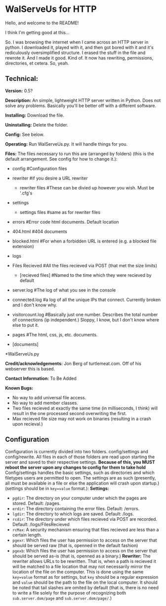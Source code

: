 WalServeUs for HTTP
===================
Hello, and welcome to the README!

I think I'm getting good at this...

So. I was browsing the internet when I came across an HTTP server in python. I downloaded it, played with it, and then got bored with it and it's rediculously oversimplified structure. I erased the stuff in the file and rewrote it. And I made it good. Kind of. It now has rewriting, permissions, directories, et cetera. So, yeah.


Technical:
----------
**Version:** 0.5?

**Description:** An simple, lightweight HTTP server written in Python. Does not solve any problems. Basically you'll be better off with a different software.

**Installing:** Download the file.

**Uninstalling:** Delete the folder.

**Config:** See below.

**Operating:** Run WalServeUs.py. It will handle things for you.

**Files:** The files necessary to run this are (arranged by folders) (this is the default arrangement. See config for how to change it.):

* config #Configuration files

 * rewriter #if you desire a URL rewriter
 
   * rewriter files #These can be divied up however you wish. Must be '.cfg's
  
 * settings
 
   * settings files #same as for rewriter files
  
* errors #Error code html documents. Default location

 * 404.html #404 documents
 
 * blocked.html #For when a forbidden URL is entered (e.g. a blocked file extension)
 
* logs

 * Files Recieved #All the files recieved via POST (that met the size limits)

   * [recieved files] #Named to the time which they were recieved by default

 * server.log #The log of what you see in the console

 * connected.log #a log of all the unique IPs that connect. Currently broken and I don't know why.

 * visitorcount.log #Basically just one number. Describes the total number of connections (ip independent.) Sloppy, I know, but I don't know where else to put it.

* pages #The html, css, js, etc. documents.

 * [documents]

*WalServeUs.py

**Credit/acknowledgements:** Jon Berg of turtlemeat.com. Off of his webserver this is based.

**Contact Information:** To Be Added

**Known Bugs:**
* No way to add universal file access.
* No way to add member classes.
* Two files recieved at exactly the same time (in milliseconds, I think) will result in the one processed second overwriting the first.
* Max recieved file size may not work on binaries (resulting in a crash upon recieval.)

Configuration
-------------
Configuration is currently divided into two folders. config/settings and config/rewrite. All files in each of those folders are read upon starting the server and saved to their respective settings. **Because of this, you MUST reboot the server upon any changes to config for them to take hold** Config/settings handles the basic settings, such as directories and which filetypes users are permitted to open. The settings are as such (presently, all must be available in a file or else the application will crash upon startup.) (settings should be in `key=value` format.):
**Settings:**
* `pgdir`: The directory on your computer under which the pages are stored. Default: /pages.
* `erdir`: The directory containing the error files. Default: /errors.
* `lgdir`: The directory to which logs are saved. Default: /logs.
* `rcdir`: The directory under which files recieved via POST are recorded. Default: /logs/FilesRecieved
* `rcMax`: A security mechanism ensuring that files recieved are less than a certain length.
* `pgexr`: Which files the user has permission to access on the server that should be served raw (that is, openned in the default fashion)
* `pgexb`: Which files the user has permission to access on the server that should be served as-is (that is, openned as a binary.)
**Rewriter:**
The rewriter allows URLs to be rewritten. That is, when a path is recieved it will be matched to a file location that may not necessarily mirror the location of the file on the computer. This is done using the same `key=value` format as for settings, but `key` should be a regular expression and `value` should be the path to the file on the local computer. It should be noted that tail slashes are omited by default (that is, there is no need to write a file solely for the purpose of recognizing both `sub.server.dom/page` and `sub.server.dom/page/`.)
